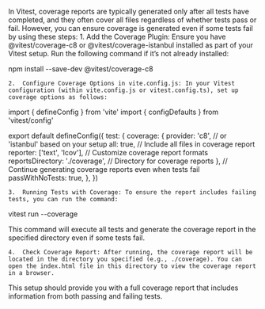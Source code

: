 In Vitest, coverage reports are typically generated only after all tests have completed, and they often cover all files regardless of whether tests pass or fail. However, you can ensure coverage is generated even if some tests fail by using these steps:
	1.	Add the Coverage Plugin: Ensure you have @vitest/coverage-c8 or @vitest/coverage-istanbul installed as part of your Vitest setup. Run the following command if it’s not already installed:

npm install --save-dev @vitest/coverage-c8


	2.	Configure Coverage Options in vite.config.js: In your Vitest configuration (within vite.config.js or vitest.config.ts), set up coverage options as follows:

import { defineConfig } from 'vite'
import { configDefaults } from 'vitest/config'

export default defineConfig({
  test: {
    coverage: {
      provider: 'c8', // or 'istanbul' based on your setup
      all: true, // Include all files in coverage report
      reporter: ['text', 'lcov'], // Customize coverage report formats
      reportsDirectory: './coverage', // Directory for coverage reports
    },
    // Continue generating coverage reports even when tests fail
    passWithNoTests: true,
  },
})


	3.	Running Tests with Coverage: To ensure the report includes failing tests, you can run the command:

vitest run --coverage

This command will execute all tests and generate the coverage report in the specified directory even if some tests fail.

	4.	Check Coverage Report: After running, the coverage report will be located in the directory you specified (e.g., ./coverage). You can open the index.html file in this directory to view the coverage report in a browser.

This setup should provide you with a full coverage report that includes information from both passing and failing tests.